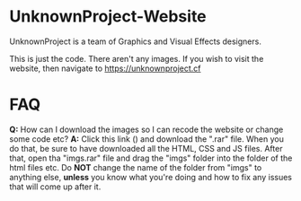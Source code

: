 # UnknownProject-Website
UnknownProject is a team of Graphics and Visual Effects designers. 


This is just the code. There aren't any images. If you wish to visit
the website, then navigate to https://unknownproject.cf



# FAQ
**Q:** How can I download the images so I can recode the website or
change some code etc?
**A:** Click this link () and download the ".rar" file.
When you do that, be sure to have downloaded all the HTML, CSS and JS
files.
After that, open tha "imgs.rar" file and drag the "imgs" folder
into the folder of the html files etc.
Do **NOT** change the name of the folder from "imgs" to anything else,
**unless** you know what you're doing and how to fix any issues that
will come up after it.

